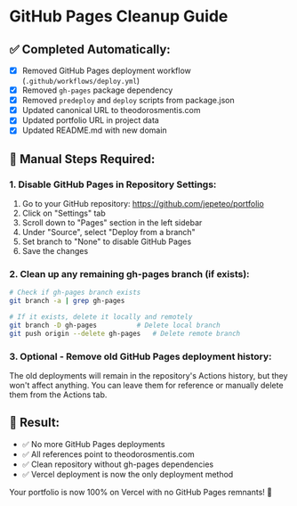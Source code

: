 # GitHub Pages Cleanup Guide

## ✅ Completed Automatically:
- [x] Removed GitHub Pages deployment workflow (`.github/workflows/deploy.yml`)
- [x] Removed `gh-pages` package dependency
- [x] Removed `predeploy` and `deploy` scripts from package.json
- [x] Updated canonical URL to theodorosmentis.com
- [x] Updated portfolio URL in project data
- [x] Updated README.md with new domain

## 🔧 Manual Steps Required:

### 1. Disable GitHub Pages in Repository Settings:
1. Go to your GitHub repository: https://github.com/jepeteo/portfolio
2. Click on "Settings" tab
3. Scroll down to "Pages" section in the left sidebar
4. Under "Source", select "Deploy from a branch"
5. Set branch to "None" to disable GitHub Pages
6. Save the changes

### 2. Clean up any remaining gh-pages branch (if exists):
```bash
# Check if gh-pages branch exists
git branch -a | grep gh-pages

# If it exists, delete it locally and remotely
git branch -D gh-pages          # Delete local branch
git push origin --delete gh-pages   # Delete remote branch
```

### 3. Optional - Remove old GitHub Pages deployment history:
The old deployments will remain in the repository's Actions history, but they won't affect anything. You can leave them for reference or manually delete them from the Actions tab.

## 🎯 Result:
- ✅ No more GitHub Pages deployments
- ✅ All references point to theodorosmentis.com
- ✅ Clean repository without gh-pages dependencies
- ✅ Vercel deployment is now the only deployment method

Your portfolio is now 100% on Vercel with no GitHub Pages remnants! 🎉
